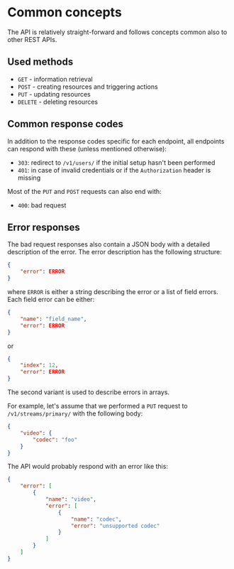# Common concepts

The API is relatively straight-forward and follows concepts common also to
other REST APIs.

## Used methods
* `GET` - information retrieval
* `POST` - creating resources and triggering actions
* `PUT` - updating resources
* `DELETE` - deleting resources

## Common response codes

In addition to the response codes specific for each endpoint, all endpoints can
respond with these (unless mentioned otherwise):

* `303`: redirect to `/v1/users/` if the initial setup hasn't been performed
* `401`: in case of invalid credentials or if the `Authorization` header is
  missing

Most of the `PUT` and `POST` requests can also end with:

* `400`: bad request

## Error responses

The bad request responses also contain a JSON body with a detailed description
of the error. The error description has the following structure:

```json
{
    "error": ERROR
}
```

where `ERROR` is either a string describing the error or a list of field
errors. Each field error can be either:

```json
{
    "name": "field_name",
    "error": ERROR
}
```

or

```json
{
    "index": 12,
    "error": ERROR
}
```

The second variant is used to describe errors in arrays.

For example, let's assume that we performed a `PUT` request to
`/v1/streams/primary/` with the following body:

```json
{
    "video": {
        "codec": "foo"
    }
}
```

The API would probably respond with an error like this:

```json
{
    "error": [
        {
            "name": "video",
            "error": [
                {
                    "name": "codec",
                    "error": "unsupported codec"
                }
            ]
        }
    ]
}
```
